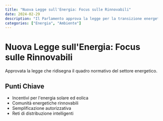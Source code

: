 ```yaml
---
title: "Nuova Legge sull'Energia: Focus sulle Rinnovabili"
date: 2024-02-29
description: "Il Parlamento approva la legge per la transizione energetica: incentivi alle rinnovabili e semplificazione delle autorizzazioni."
categories: ["Energia", "Ambiente"]
---
```


# Nuova Legge sull'Energia: Focus sulle Rinnovabili

Approvata la legge che ridisegna il quadro normativo del settore energetico.

## Punti Chiave

- Incentivi per l'energia solare ed eolica
- Comunità energetiche rinnovabili
- Semplificazione autorizzativa
- Reti di distribuzione intelligenti 